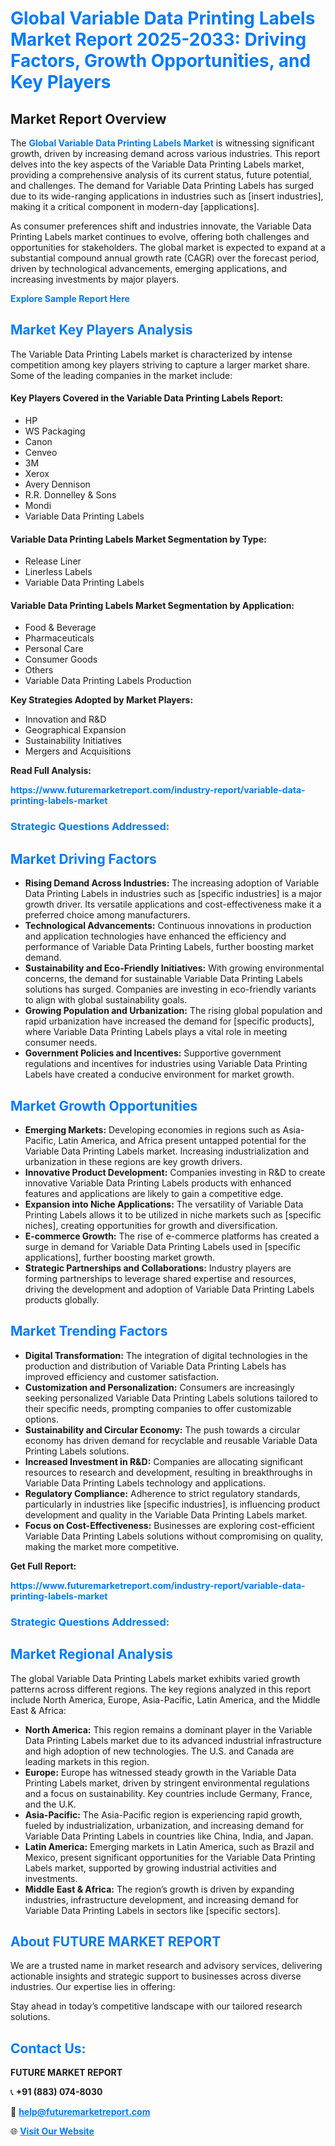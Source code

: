 <h1 style="color: #007BFF;">Global Variable Data Printing Labels Market Report 2025-2033: Driving Factors, Growth Opportunities, and Key Players</h1>

<section id="overview">
<h2>Market Report Overview</h2>
<p>The <a href="https://www.futuremarketreport.com/industry-report/variable-data-printing-labels-market" style="color: #007BFF; text-decoration: none;"><strong>Global Variable Data Printing Labels Market</strong></a> is witnessing significant growth, driven by increasing demand across various industries. This report delves into the key aspects of the Variable Data Printing Labels market, providing a comprehensive analysis of its current status, future potential, and challenges. The demand for Variable Data Printing Labels has surged due to its wide-ranging applications in industries such as [insert industries], making it a critical component in modern-day [applications].</p>
<p>As consumer preferences shift and industries innovate, the Variable Data Printing Labels market continues to evolve, offering both challenges and opportunities for stakeholders. The global market is expected to expand at a substantial compound annual growth rate (CAGR) over the forecast period, driven by technological advancements, emerging applications, and increasing investments by major players.</p>
</section>

<section id="overview">
<p><a href="https://www.futuremarketreport.com/request-sample/reportId=105496" style="color: #007BFF; text-decoration: none;"><strong>Explore Sample Report Here</strong></a></p>
</section>

<section id="key-players">
<h2 style="color: #007BFF;">Market Key Players Analysis</h2>
<p>The Variable Data Printing Labels market is characterized by intense competition among key players striving to capture a larger market share. Some of the leading companies in the market include:</p>
<h4>Key Players Covered in the Variable Data Printing Labels Report:</h4>
<ul><li>HP</li><li>WS Packaging</li><li>Canon</li><li>Cenveo</li><li>3M</li><li>Xerox</li><li>Avery Dennison</li><li>R.R. Donnelley &amp; Sons</li><li>Mondi</li><li>Variable Data Printing Labels</li></ul>
<h4>Variable Data Printing Labels Market Segmentation by Type:</h4>
<ul><li>Release Liner</li><li>Linerless Labels</li><li>Variable Data Printing Labels</li></ul>

<h4>Variable Data Printing Labels Market Segmentation by Application:</h4>
<ul><li>Food &amp; Beverage</li><li>Pharmaceuticals</li><li>Personal Care</li><li>Consumer Goods</li><li>Others</li><li>Variable Data Printing Labels Production</li></ul>
<p><strong>Key Strategies Adopted by Market Players:</strong></p>
<ul>
<li>Innovation and R&D</li>
<li>Geographical Expansion</li>
<li>Sustainability Initiatives</li>
<li>Mergers and Acquisitions</li>
</ul>
</section>

<section>
<p><strong>Read Full Analysis: </strong></p><a href="https://www.futuremarketreport.com/industry-report/variable-data-printing-labels-market" style="color: #007BFF; text-decoration: none;"><strong>https://www.futuremarketreport.com/industry-report/variable-data-printing-labels-market</strong></a>
<h3 style="color: #007BFF;">Strategic Questions Addressed:</h3>
</section>

<section id="driving-factors">
<h2 style="color: #007BFF;">Market Driving Factors</h2>
<ul>
<li><strong>Rising Demand Across Industries:</strong> The increasing adoption of Variable Data Printing Labels in industries such as [specific industries] is a major growth driver. Its versatile applications and cost-effectiveness make it a preferred choice among manufacturers.</li>
<li><strong>Technological Advancements:</strong> Continuous innovations in production and application technologies have enhanced the efficiency and performance of Variable Data Printing Labels, further boosting market demand.</li>
<li><strong>Sustainability and Eco-Friendly Initiatives:</strong> With growing environmental concerns, the demand for sustainable Variable Data Printing Labels solutions has surged. Companies are investing in eco-friendly variants to align with global sustainability goals.</li>
<li><strong>Growing Population and Urbanization:</strong> The rising global population and rapid urbanization have increased the demand for [specific products], where Variable Data Printing Labels plays a vital role in meeting consumer needs.</li>
<li><strong>Government Policies and Incentives:</strong> Supportive government regulations and incentives for industries using Variable Data Printing Labels have created a conducive environment for market growth.</li>
</ul>
</section>

<section id="growth-opportunities">
<h2 style="color: #007BFF;">Market Growth Opportunities</h2>
<ul>
<li><strong>Emerging Markets:</strong> Developing economies in regions such as Asia-Pacific, Latin America, and Africa present untapped potential for the Variable Data Printing Labels market. Increasing industrialization and urbanization in these regions are key growth drivers.</li>
<li><strong>Innovative Product Development:</strong> Companies investing in R&D to create innovative Variable Data Printing Labels products with enhanced features and applications are likely to gain a competitive edge.</li>
<li><strong>Expansion into Niche Applications:</strong> The versatility of Variable Data Printing Labels allows it to be utilized in niche markets such as [specific niches], creating opportunities for growth and diversification.</li>
<li><strong>E-commerce Growth:</strong> The rise of e-commerce platforms has created a surge in demand for Variable Data Printing Labels used in [specific applications], further boosting market growth.</li>
<li><strong>Strategic Partnerships and Collaborations:</strong> Industry players are forming partnerships to leverage shared expertise and resources, driving the development and adoption of Variable Data Printing Labels products globally.</li>
</ul>
</section>

<section id="trending-factors">
<h2 style="color: #007BFF;">Market Trending Factors</h2>
<ul>
<li><strong>Digital Transformation:</strong> The integration of digital technologies in the production and distribution of Variable Data Printing Labels has improved efficiency and customer satisfaction.</li>
<li><strong>Customization and Personalization:</strong> Consumers are increasingly seeking personalized Variable Data Printing Labels solutions tailored to their specific needs, prompting companies to offer customizable options.</li>
<li><strong>Sustainability and Circular Economy:</strong> The push towards a circular economy has driven demand for recyclable and reusable Variable Data Printing Labels solutions.</li>
<li><strong>Increased Investment in R&D:</strong> Companies are allocating significant resources to research and development, resulting in breakthroughs in Variable Data Printing Labels technology and applications.</li>
<li><strong>Regulatory Compliance:</strong> Adherence to strict regulatory standards, particularly in industries like [specific industries], is influencing product development and quality in the Variable Data Printing Labels market.</li>
<li><strong>Focus on Cost-Effectiveness:</strong> Businesses are exploring cost-efficient Variable Data Printing Labels solutions without compromising on quality, making the market more competitive.</li>
</ul>
</section>

<section>
<p><strong>Get Full Report: </strong></p><a href="https://www.futuremarketreport.com/industry-report/variable-data-printing-labels-market" style="color: #007BFF; text-decoration: none;"><strong>https://www.futuremarketreport.com/industry-report/variable-data-printing-labels-market</strong></a>
<h3 style="color: #007BFF;">Strategic Questions Addressed:</h3>
</section>


<section id="regional-analysis">
<h2 style="color: #007BFF;">Market Regional Analysis</h2>
<p>The global Variable Data Printing Labels market exhibits varied growth patterns across different regions. The key regions analyzed in this report include North America, Europe, Asia-Pacific, Latin America, and the Middle East & Africa:</p>
<ul>
<li><strong>North America:</strong> This region remains a dominant player in the Variable Data Printing Labels market due to its advanced industrial infrastructure and high adoption of new technologies. The U.S. and Canada are leading markets in this region.</li>
<li><strong>Europe:</strong> Europe has witnessed steady growth in the Variable Data Printing Labels market, driven by stringent environmental regulations and a focus on sustainability. Key countries include Germany, France, and the U.K.</li>
<li><strong>Asia-Pacific:</strong> The Asia-Pacific region is experiencing rapid growth, fueled by industrialization, urbanization, and increasing demand for Variable Data Printing Labels in countries like China, India, and Japan.</li>
<li><strong>Latin America:</strong> Emerging markets in Latin America, such as Brazil and Mexico, present significant opportunities for the Variable Data Printing Labels market, supported by growing industrial activities and investments.</li>
<li><strong>Middle East & Africa:</strong> The region’s growth is driven by expanding industries, infrastructure development, and increasing demand for Variable Data Printing Labels in sectors like [specific sectors].</li>
</ul>
</section>

<footer>
<h2 style="color: #007BFF;">About FUTURE MARKET REPORT</h2>
<p>We are a trusted name in market research and advisory services, delivering actionable insights and strategic support to businesses across diverse industries. Our expertise lies in offering:</p>

<p>Stay ahead in today’s competitive landscape with our tailored research solutions.</p>

<h2 style="color: #007BFF;">Contact Us:</h2>
<p><strong>FUTURE MARKET REPORT</strong></p>
<p>📞 <strong>+91 (883) 074-8030</strong></p>
<p>📧 <strong><a href="mailto:help@futuremarketreport.com" style="color: #007BFF;">help@futuremarketreport.com</a></strong></p>
<p>🌐 <strong><a href="https://www.futuremarketreport.com/" style="color: #007BFF;">Visit Our Website</a></strong></p>
</footer>